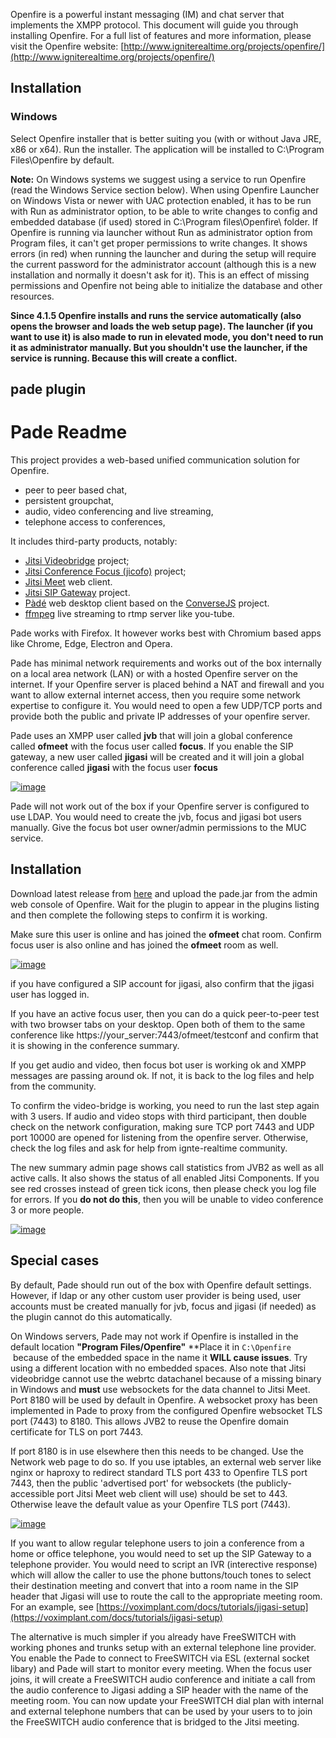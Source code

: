 Openfire is a powerful instant messaging (IM) and chat server that implements the XMPP protocol. This document will guide you through installing Openfire. For a full list of features and more information, please visit the Openfire website: [http://www.igniterealtime.org/projects/openfire/](http://www.igniterealtime.org/projects/openfire/)

## Installation

### Windows

Select Openfire installer that is better suiting you (with or without Java JRE, x86 or x64). Run the installer. The application will be installed to C:\Program Files\Openfire by default.

**Note:** On Windows systems we suggest using a service to run Openfire (read the Windows Service section below). When using Openfire Launcher on Windows Vista or newer with UAC protection enabled, it has to be run with Run as administrator option, to be able to write changes to config and embedded database (if used) stored in C:\Program files\Openfire\ folder. If Openfire is running via launcher without Run as administrator option from Program files, it can't get proper permissions to write changes. It shows errors (in red) when running the launcher and during the setup will require the current password for the administrator account (although this is a new installation and normally it doesn't ask for it). This is an effect of missing permissions and Openfire not being able to initialize the database and other resources.

**Since 4.1.5 Openfire installs and runs the service automatically (also opens the browser and loads the web setup page). The launcher (if you want to use it) is also made to run in elevated mode, you don't need to run it as administrator manually. But you shouldn't use the launcher, if the service is running. Because this will create a conflict.**

## pade plugin
# Pade Readme

This project provides a web-based unified communication solution for Openfire.

- peer to peer based chat,
- persistent groupchat,
- audio, video conferencing and live streaming,
- telephone access to conferences,

It includes third-party products, notably:

- [Jitsi Videobridge](https://github.com/jitsi/jitsi-videobridge) project;
- [Jitsi Conference Focus (jicofo)](https://github.com/jitsi/jicofo) project;
- [Jitsi Meet](https://github.com/jitsi/jitsi-meet) web client.
- [Jitsi SIP Gateway](https://github.com/jitsi/jigasi) project.
- [Pàdé](https://github.com/igniterealtime/pade) web desktop client based on the [ConverseJS](https://github.com/conversejs/converse.js) project.
- [ffmpeg](https://www.ffmpeg.org/) live streaming to rtmp server like you-tube.

Pade works with Firefox. It however works best with Chromium based apps like Chrome, Edge, Electron and Opera.

Pade has minimal network requirements and works out of the box internally on a local area network (LAN) or with a hosted Openfire server on the internet. If your Openfire server is placed behind a NAT and firewall and you want to allow external internet access, then you require some network expertise to configure it. You would need to open a few UDP/TCP ports and provide both the public and private IP addresses of your openfire server.

Pade uses an XMPP user called **jvb** that will join a global conference called **ofmeet** with the focus user called **focus**. If you enable the SIP gateway, a new user called **jigasi** will be created and it will join a global conference called **jigasi** with the focus user **focus**

[![image](https://user-images.githubusercontent.com/110731/99916724-af0dc880-2d03-11eb-80c3-b35b9009910a.png)](https://user-images.githubusercontent.com/110731/99916724-af0dc880-2d03-11eb-80c3-b35b9009910a.png)

Pade will not work out of the box if your Openfire server is configured to use LDAP. You would need to create the jvb, focus and jigasi bot users manually. Give the focus bot user owner/admin permissions to the MUC service.

## [](https://www.igniterealtime.org/projects/openfire/plugins/1.7.6/pade/readme.html#installation)Installation

Download latest release from [here](https://github.com/igniterealtime/openfire-pade-plugin/releases) and upload the pade.jar from the admin web console of Openfire. Wait for the plugin to appear in the plugins listing and then complete the following steps to confirm it is working.

Make sure this user is online and has joined the **ofmeet** chat room. Confirm focus user is also online and has joined the **ofmeet** room as well.

[![image](https://user-images.githubusercontent.com/110731/99916763-eb412900-2d03-11eb-9028-c391713d4384.png)](https://user-images.githubusercontent.com/110731/99916763-eb412900-2d03-11eb-9028-c391713d4384.png)

if you have configured a SIP account for jigasi, also confirm that the jigasi user has logged in.

If you have an active focus user, then you can do a quick peer-to-peer test with two browser tabs on your desktop. Open both of them to the same conference like https://your_server:7443/ofmeet/testconf and confirm that it is showing in the conference summary.

If you get audio and video, then focus bot user is working ok and XMPP messages are passing around ok. If not, it is back to the log files and help from the community.

To confirm the video-bridge is working, you need to run the last step again with 3 users. If audio and video stops with third participant, then double check on the network configuration, making sure TCP port 7443 and UDP port 10000 are opened for listening from the openfire server. Otherwise, check the log files and ask for help from ignte-realtime community.

The new summary admin page shows call statistics from JVB2 as well as all active calls. It also shows the status of all enabled Jitsi Components. If you see red crosses instead of green tick icons, then please check you log file for errors. If you **do not do this**, then you will be unable to video conference 3 or more people.

[![image](https://user-images.githubusercontent.com/110731/157767003-3bbef448-5d99-4ae2-afe5-f38e31832b5f.png)](https://user-images.githubusercontent.com/110731/157767003-3bbef448-5d99-4ae2-afe5-f38e31832b5f.png)

## [](https://www.igniterealtime.org/projects/openfire/plugins/1.7.6/pade/readme.html#special-cases)Special cases

By default, Pade should run out of the box with Openfire default settings. However, if ldap or any other custom user provider is being used, user accounts must be created manually for jvb, focus and jigasi (if needed) as the plugin cannot do this automatically.

On Windows servers, Pade may not work if Openfire is installed in the default location **"Program Files/Openfire"** **Place it in ``C:\Openfire``  because of the embedded space in the name it **WILL cause issues**. Try using a different location with no embedded spaces. Also note that Jitsi videobridge cannot use the webrtc datachanel because of a missing binary in Windows and **must** use websockets for the data channel to Jitsi Meet. Port 8180 will be used by default in Openfire. A websocket proxy has been implemented in Pade to proxy from the configured Openfire websocket TLS port (7443) to 8180. This allows JVB2 to reuse the Openfire domain certificate for TLS on port 7443.

If port 8180 is in use elsewhere then this needs to be changed. Use the Network web page to do so. If you use iptables, an external web server like nginx or haproxy to redirect standard TLS port 433 to Openfire TLS port 7443, then the public 'advertised port' for websockets (the publicly-accessible port Jitsi Meet web client will use) should be set to 443. Otherwise leave the default value as your Openfire TLS port (7443).

[![image](https://user-images.githubusercontent.com/110731/102720510-ae5d5780-42ec-11eb-9531-2e4b9a9523e8.png)](https://user-images.githubusercontent.com/110731/102720510-ae5d5780-42ec-11eb-9531-2e4b9a9523e8.png)

If you want to allow regular telephone users to join a conference from a home or office telephone, you would need to set up the SIP Gateway to a telephone provider. You would need to script an IVR (interective response) which will allow the caller to use the phone buttons/touch tones to select their destination meeting and convert that into a room name in the SIP header that Jigasi will use to route the call to the appropriate meeting room. For an example, see [https://voximplant.com/docs/tutorials/jigasi-setup](https://voximplant.com/docs/tutorials/jigasi-setup)

The alternative is much simpler if you already have FreeSWITCH with working phones and trunks setup with an external telephone line provider. You enable the Pade to connect to FreeSWITCH via ESL (external socket libary) and Pade will start to monitor every meeting. When the focus user joins, it will create a FreeSWITCH audio conference and initiate a call from the audio conference to Jigasi adding a SIP header with the name of the meeting room. You can now update your FreeSWITCH dial plan with internal and external telephone numbers that can be used by your users to to join the FreeSWITCH audio conference that is bridged to the Jitsi meeting.

